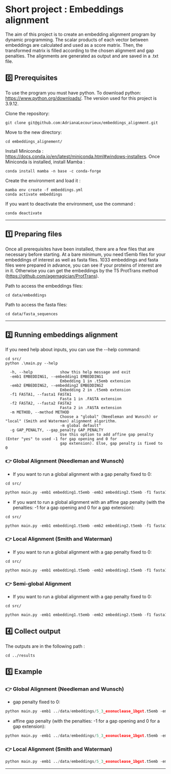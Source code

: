 # Short project : Embeddings alignment

The aim of this project is to create an embedding alignment program by dynamic programming. The scalar products of each vector between embeddings are calculated and used as a score matrix. Then, the transformed matrix is filled according to the chosen alignment and gap penalties. The alignments are generated as output and are saved in a .txt file.

## 	:zero: Prerequisites

To use the program you must have python. 
To download python: https://www.python.org/downloads/. The version used for this project is 3.9.12.

Clone the repository:

```SHELL
git clone git@github.com:AdrianaLecourieux/embeddings_alignment.git
```

Move to the new directory:

```SHELL
cd embeddings_alignement/
```

Install Miniconda :  https://docs.conda.io/en/latest/miniconda.html#windows-installers.
Once Miniconda is installed, install Mamba :

```SHELL
conda install mamba -n base -c conda-forge
```

Create the environment and load it :

```SHELL
mamba env create -f embeddings.yml
conda activate embeddings
```
If you want to deactivate the environment, use the command :

```SHELL
conda deactivate
```

-----------------------

## :one: Preparing files

Once all prerequisites have been installed, there are a few files that are necessary before starting. At a bare minimum, you need t5emb files for your embeddings of interest as well as fasta files.
1033 embeddings and fasta files were prepared in advance, you can see if your proteins of interest are in it. Otherwise you can get the embeddings by the T5 ProtTrans method (https://github.com/agemagician/ProtTrans).

Path to access the embeddings files:
```SHELL
cd data/embeddings
```
Path to access the fasta files:
```SHELL
cd data/fasta_sequences
```

-----------------------

## :two: Running embeddings alignment

If you need help about inputs, you can use the --help command:

```SHELL
cd src/
python .\main.py --help
```
```
  -h, --help            show this help message and exit
  -emb1 EMBEDDING1, --embedding1 EMBEDDING1
                        Embedding 1 in .t5emb extension
  -emb2 EMBEDDING2, --embedding2 EMBEDDING2
                        Embedding 2 in .t5emb extension
  -f1 FASTA1, --fasta1 FASTA1
                        Fasta 1 in .FASTA extension
  -f2 FASTA2, --fasta2 FASTA2
                        Fasta 2 in .FASTA extension
  -m METHOD, --method METHOD
                        Choose a "global" (Needleman and Wunsch) or "local" (Smith and Waterman) alignment algorithm.
                        -m global default"
  -g GAP_PENALTY, --gap_penalty GAP_PENALTY
                        Use this option to add affine gap penalty (Enter "yes" to used -1 for gap opening and 0 for
                        gap extension). Else, gap penalty is fixed to 0
```

### :point_right: Global Alignment (Needleman and Wunsch)
* If you want to run a global alignment with a gap penalty fixed to 0:

```SHELL
cd src/
```
```PYTHON
python main.py -emb1 embedding1.t5emb -emb2 embedding2.t5emb -f1 fasta1.fasta -f2 fasta2.fasta -m global
```
* If you want to run a global alignment with an affine gap penalty (with the penalties: -1 for a gap opening and 0 for a gap extension):

```SHELL
cd src/
```
```PYTHON
python main.py -emb1 embedding1.t5emb -emb2 embedding2.t5emb -f1 fasta1.fasta -f2 fasta2.fasta -m global -g yes
```

### :point_right: Local Alignment (Smith and Waterman)
* If you want to run a global alignment with a gap penalty fixed to 0:

```SHELL
cd src/
```
```PYTHON
python main.py -emb1 embedding1.t5emb -emb2 embedding2.t5emb -f1 fasta1.fasta -f2 fasta2.fasta -m local
```


### :point_right: Semi-global Alignment
* If you want to run a global alignment with a gap penalty fixed to 0:

```SHELL
cd src/
```
```PYTHON
python main.py -emb1 embedding1.t5emb -emb2 embedding2.t5emb -f1 fasta1.fasta -f2 fasta2.fasta -m semi_global
```

## :four: Collect output
The outputs are in the following path :

```SHELL
cd ../results
```

## :five: Example
### :point_right: Global Alignment (Needleman and Wunsch)

* gap penalty fixed to 0:
```PYTHON
python main.py -emb1 ../data/embeddings/5_3_exonuclease_1bgxt.t5emb -emb2 ../data/embeddings/6PF2K_1bif.t5emb -f1 ../data/fasta_sequences/5_3_EXONUCLEASE_1BGXT.fasta -f2 ../data/fasta_sequences/6PF2K_1BIF.fasta -m global
```
* affine gap penalty (with the penalties: -1 for a gap opening and 0 for a gap extension):
```PYTHON
python main.py -emb1 ../data/embeddings/5_3_exonuclease_1bgxt.t5emb -emb2 ../data/embeddings/6PF2K_1bif.t5emb -f1 ../data/fasta_sequences/5_3_EXONUCLEASE_1BGXT.fasta -f2 ../data/fasta_sequences/6PF2K_1BIF.fasta -m global -g yes
```

### :point_right: Local Alignment (Smith and Waterman)

```PYTHON
python main.py -emb1 ../data/embeddings/5_3_exonuclease_1bgxt.t5emb -emb2 ../data/embeddings/6PF2K_1bif.t5emb -f1 ../data/fasta_sequences/5_3_EXONUCLEASE_1BGXT.fasta -f2 ../data/fasta_sequences/6PF2K_1BIF.fasta -m local
```
***
